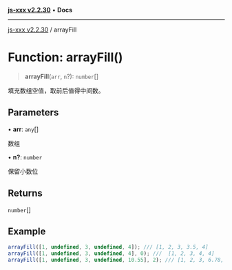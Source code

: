 [**js-xxx v2.2.30**](../README.md) • **Docs**

***

[js-xxx v2.2.30](../README.md) / arrayFill

# Function: arrayFill()

> **arrayFill**(`arr`, `n`?): `number`[]

填充数组空值，取前后值得中间数。

## Parameters

• **arr**: `any`[]

数组

• **n?**: `number`

保留小数位

## Returns

`number`[]

## Example

```ts
arrayFill([1, undefined, 3, undefined, 4]); /// [1, 2, 3, 3.5, 4]
arrayFill([1, undefined, 3, undefined, 4], 0); ///  [1, 2, 3, 4, 4]
arrayFill([1, undefined, 3, undefined, 10.55], 2); /// [1, 2, 3, 6.78, 10.55]
```
